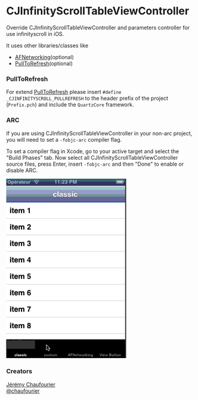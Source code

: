 CJInfinityScrollTableViewController
=======================

Override CJInfinityScrollTableViewController and parameters controller for use infinityscroll in iOS.

It uses other libraries/classes like

* [AFNetworking](https://github.com/AFNetworking/AFNetworking)(optional)
* [PullToRefresh](https://github.com/batosai/PullToRefresh)(optional)

### PullToRefresh

For extend [PullToRefresh](https://github.com/batosai/PullToRefresh) please insert `#define _CJINFINITYSCROLL_PULLREFRESH` to the header prefix of the project (`Prefix.pch`) and include the `QuartzCore` framework.


### ARC

If you are using CJInfinityScrollTableViewController in your non-arc project, you will need to set a `-fobjc-arc` compiler flag.

To set a compiler flag in Xcode, go to your active target and select the "Build Phases" tab. Now select all CJInfinityScrollTableViewController source files, press Enter, insert `-fobjc-arc` and then "Done" to enable or disable ARC.

<img src="https://github.com/batosai/CJInfinityScrollTableViewController/raw/master/demo.gif"/>


### Creators
[Jérémy Chaufourier](http://github.com/batosai)  
[@chaufourier](https://twitter.com/chaufourier)